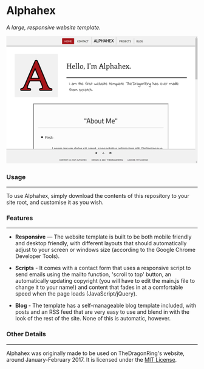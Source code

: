 # Alphahex
*A large, responsive website template.*

![screenshot](screenshot.png)

### Usage
----------
To use Alphahex, simply download the contents of this repository to your site root, and customise it as you wish.

### Features
-------------

- **Responsive** — The website template is built to be both mobile friendly and desktop friendly, with different layouts that should automatically adjust to your screen or windows size (according to the Google Chrome Developer Tools).

- **Scripts** - It comes with a contact form that uses a responsive script to send emails using the mailto function, 'scroll to top' button, an automatically updating copyright (you will have to edit the main.js file to change it to your name!) and content that fades in at a comfortable speed when the page loads (JavaScript/jQuery).

- **Blog** - The template has a self-manageable blog template included, with posts and an RSS feed that are very easy to use and blend in with the look of the rest of the site. None of this is automatic, however.

### Other Details
----------------
Alphahex was originally made to be used on TheDragonRing's website, around January-February 2017. It is licensed under the [MIT License](LICENSE).